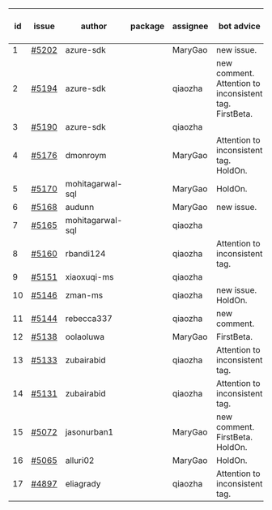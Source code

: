 | id | issue | author | package | assignee | bot advice | created date of issue | target release date | date from target |
| ------ | ------ | ------ | ------ | ------ | ------ | ------ | ------ | :-----: |
| 1 | [#5202](https://github.com/Azure/sdk-release-request/issues/5202) | azure-sdk |  | MaryGao | new issue. | 05-14 | 06-21 |  |
| 2 | [#5194](https://github.com/Azure/sdk-release-request/issues/5194) | azure-sdk |  | qiaozha | new comment. Attention to inconsistent tag. FirstBeta. | 05-09 | fail to get. |  |
| 3 | [#5190](https://github.com/Azure/sdk-release-request/issues/5190) | azure-sdk |  | qiaozha |  | 05-08 | 05-24 |  |
| 4 | [#5176](https://github.com/Azure/sdk-release-request/issues/5176) | dmonroym |  | MaryGao | Attention to inconsistent tag. HoldOn. | 04-30 | 05-24 |  |
| 5 | [#5170](https://github.com/Azure/sdk-release-request/issues/5170) | mohitagarwal-sql |  | MaryGao | HoldOn. | 04-30 | 05-24 |  |
| 6 | [#5168](https://github.com/Azure/sdk-release-request/issues/5168) | audunn |  | MaryGao | new issue. | 04-29 | 05-24 |  |
| 7 | [#5165](https://github.com/Azure/sdk-release-request/issues/5165) | mohitagarwal-sql |  | qiaozha |  | 04-24 | 05-24 |  |
| 8 | [#5160](https://github.com/Azure/sdk-release-request/issues/5160) | rbandi124 |  | qiaozha | Attention to inconsistent tag. | 04-24 | 05-24 |  |
| 9 | [#5151](https://github.com/Azure/sdk-release-request/issues/5151) | xiaoxuqi-ms |  | qiaozha |  | 04-24 | 05-24 |  |
| 10 | [#5146](https://github.com/Azure/sdk-release-request/issues/5146) | zman-ms |  | qiaozha | new issue. HoldOn. | 04-24 | 05-24 |  |
| 11 | [#5144](https://github.com/Azure/sdk-release-request/issues/5144) | rebecca337 |  | qiaozha | new comment. | 04-23 | 05-24 |  |
| 12 | [#5138](https://github.com/Azure/sdk-release-request/issues/5138) | oolaoluwa |  | MaryGao | FirstBeta. | 04-16 | 05-24 |  |
| 13 | [#5133](https://github.com/Azure/sdk-release-request/issues/5133) | zubairabid |  | qiaozha | Attention to inconsistent tag. | 04-12 | 05-24 |  |
| 14 | [#5131](https://github.com/Azure/sdk-release-request/issues/5131) | zubairabid |  | qiaozha | Attention to inconsistent tag. | 04-12 | 05-24 |  |
| 15 | [#5072](https://github.com/Azure/sdk-release-request/issues/5072) | jasonurban1 |  | MaryGao | new comment. FirstBeta. HoldOn. | 03-22 | 05-24 |  |
| 16 | [#5065](https://github.com/Azure/sdk-release-request/issues/5065) | alluri02 |  | MaryGao | HoldOn. | 03-20 | 05-24 |  |
| 17 | [#4897](https://github.com/Azure/sdk-release-request/issues/4897) | eliagrady |  | qiaozha | Attention to inconsistent tag. | 01-18 | 04-26 |  |

